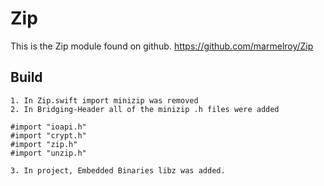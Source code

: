 Zip
===

This is the Zip module found on github.
https://github.com/marmelroy/Zip

Build
-----

	1. In Zip.swift import minizip was removed
	2. In Bridging-Header all of the minizip .h files were added
	
	#import "ioapi.h"
	#import "crypt.h"
	#import "zip.h"
	#import "unzip.h"
	
	3. In project, Embedded Binaries libz was added.